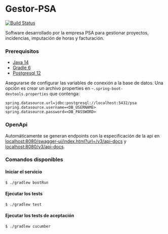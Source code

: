 # Gestor-PSA

[![Build Status](https://travis-ci.com/seblaz/Gestor-PSA.svg?token=ztzmYxxiK9M4zZcGZZzZ&branch=master)](https://travis-ci.com/seblaz/Gestor-PSA)

Software desarrollado por la empresa PSA para gestionar proyectos, incidencias, imputación de horas y facturación.

### Prerequisitos
- [Java 14](https://www.oracle.com/java/technologies/javase-jdk14-downloads.html)
- [Gradle 6](https://gradle.org/install/)
- [Postgresql 12](https://www.postgresql.org/)

Asegurarse de configurar las variables de conexión a la base de datos. Una opción es crear un archivo properties en `~.spring-boot-devtools.properties` que contenga:

``` properties
spring.datasource.url=jdbc:postgresql://localhost:5432/psa
spring.datasource.username=<DB_USERNAME>
spring.datasource.password=<DB_PASSWORD>
```

### OpenApi

Automáticamente se generan endpoints con la especificación de la api en [localhost:8080/swagger-ui/index.html?url=/v3/api-docs](http://localhost:8080/swagger-ui/index.html?url=/v3/api-docs) y [localhost:8080/v3/api-docs](http://localhost:8080/v3/api-docs).

### Comandos disponibles

#### Iniciar el servicio

    $ ./gradlew bootRun
    
#### Ejecutar los tests
    
    $ ./gradlew test
    
#### Ejecutar los tests de aceptación
        
    $ ./gradlew cucumber

